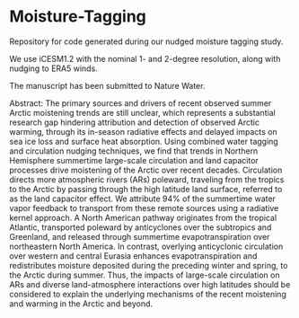 # Moisture-Tagging
Repository for code generated during our nudged moisture tagging study.

We use iCESM1.2 with the nominal 1- and 2-degree resolution, along with nudging to ERA5
winds.

The manuscript has been submitted to Nature Water.

Abstract:
The primary sources and drivers of recent observed summer Arctic moistening trends are still unclear, which represents a substantial research gap hindering attribution and detection of observed Arctic warming, through its in-season radiative effects and delayed impacts on sea ice loss and surface heat absorption. Using combined water tagging and circulation nudging techniques, we find that trends in Northern Hemisphere summertime large-scale circulation and land capacitor processes drive moistening of the Arctic over recent decades. Circulation directs more atmospheric rivers (ARs) poleward, traveling from the tropics to the Arctic by passing through the high latitude land surface, referred to as the land capacitor effect. We attribute 94% of the summertime water vapor feedback to transport from these remote sources using a radiative kernel approach. A North American pathway originates from the tropical Atlantic, transported poleward by anticyclones over the subtropics and Greenland, and released through summertime evapotranspiration over northeastern North America. In contrast, overlying anticyclonic circulation over western and central Eurasia enhances evapotranspiration and redistributes moisture deposited during the preceding winter and spring, to the Arctic during summer. Thus, the impacts of large-scale circulation on ARs and diverse land-atmosphere interactions over high latitudes should be considered to explain the underlying mechanisms of the recent moistening and warming in the Arctic and beyond.
